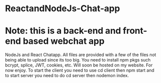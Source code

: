 # ReactandNodeJs-Chat-app
# Note: this is a back-end and front-end based webchat app
NodeJs and React Chatapp. All files are provided with a few of the files not being able to upload since its too big. You need to install npm pkgs such bcrypt, splice, JWT, cookies, etc. Will soon be hosted on my website. For now enjoy. To start the client you need to use cd client then npm start and to start server you need to do cd server then nodemon index.
